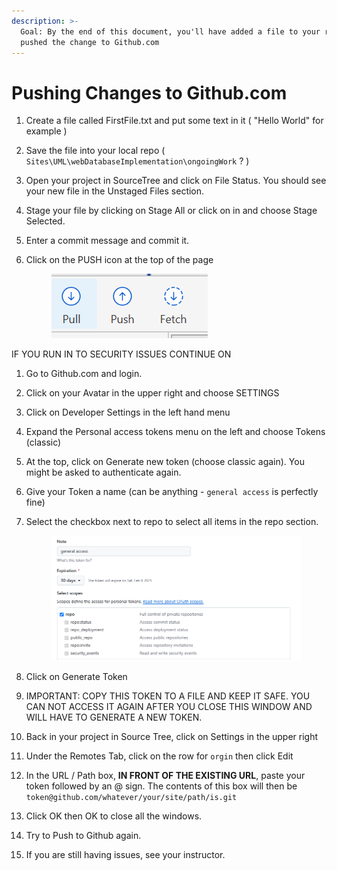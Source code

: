 ```yaml
---
description: >-
  Goal: By the end of this document, you'll have added a file to your repo and
  pushed the change to Github.com
---
```


# Pushing Changes to Github.com

1. Create a file called FirstFile.txt and put some text in it ( "Hello World" for example )
2. Save the file into your local repo ( `Sites\UML\webDatabaseImplementation\ongoingWork` ? )
3. Open your project in SourceTree and click on File Status. You should see your new file in the Unstaged Files section.&#x20;
4. Stage your file by clicking on Stage All or click on in and choose Stage Selected.
5. Enter a commit message and commit it.&#x20;
6.  Click on the PUSH icon at the top of the page&#x20;

    <figure><img src="../../.gitbook/assets/image (5) (1) (1).png" alt=""><figcaption></figcaption></figure>



IF YOU RUN IN TO SECURITY ISSUES CONTINUE ON

1. Go to Github.com and login.&#x20;
2. Click on your Avatar in the upper right and choose SETTINGS
3. Click on Developer Settings in the left hand menu
4. Expand the Personal access tokens menu on the left and choose Tokens (classic)
5. At the top, click on Generate new token (choose classic again). You might be asked to authenticate again.
6. Give your Token a name (can be anything - `general access` is perfectly fine)
7.  Select the checkbox next to repo to select all items in the repo section.&#x20;

    <figure><img src="../../.gitbook/assets/image (6) (1).png" alt=""><figcaption></figcaption></figure>
8. Click on Generate Token
9. IMPORTANT: COPY THIS TOKEN TO A FILE AND KEEP IT SAFE. YOU CAN NOT ACCESS IT AGAIN AFTER YOU CLOSE THIS WINDOW AND WILL HAVE TO GENERATE A NEW TOKEN.&#x20;
10. Back in your project in Source Tree, click on Settings in the upper right
11. Under the Remotes Tab, click on the row for `orgin` then click Edit
12. In the URL / Path box, **IN FRONT OF THE EXISTING URL**, paste your token followed by an @ sign. The contents of this box will then be `token@github.com/whatever/your/site/path/is.git`
13. Click OK then OK to close all the windows.
14. Try to Push to Github again.&#x20;
15. If you are still having issues, see your instructor.&#x20;
